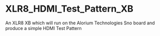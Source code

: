 # XLR8_HDMI_Test_Pattern_XB
An XLR8 XB which will run on the Alorium Technologies Sno board and produce a simple HDMI Test Pattern
